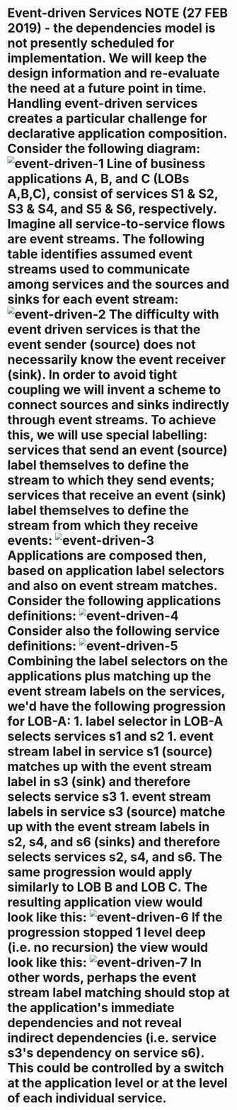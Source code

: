 # Event-driven Services NOTE (27 FEB 2019) - the dependencies model is not presently scheduled for implementation. We will keep the design information and re-evaluate the need at a future point in time. Handling event-driven services creates a particular challenge for declarative application composition. Consider the following diagram: ![event-driven-1](https://github.com/kappnav/design/blob/master/images/event-driven-1.png) Line of business applications A, B, and C (LOBs A,B,C), consist of services S1 & S2, S3 & S4, and S5 & S6, respectively. Imagine all service-to-service flows are event streams. The following table identifies assumed event streams used to communicate among services and the sources and sinks for each event stream: ![event-driven-2](https://github.com/kappnav/design/blob/master/images/event-driven-2.png) The difficulty with event driven services is that the event sender (source) does not necessarily know the event receiver (sink). In order to avoid tight coupling we will invent a scheme to connect sources and sinks indirectly through event streams. To achieve this, we will use special labelling: services that send an event (source) label themselves to define the stream to which they send events; services that receive an event (sink) label themselves to define the stream from which they receive events: ![event-driven-3](https://github.com/kappnav/design/blob/master/images/event-driven-3.png) Applications are composed then, based on application label selectors and also on event stream matches. Consider the following applications definitions: ![event-driven-4](https://github.com/kappnav/design/blob/master/images/event-driven-4.png) Consider also the following service definitions: ![event-driven-5](https://github.com/kappnav/design/blob/master/images/event-driven-5.png) Combining the label selectors on the applications plus matching up the event stream labels on the services, we'd have the following progression for LOB-A: 1. label selector in LOB-A selects services s1 and s2 1. event stream label in service s1 (source) matches up with the event stream label in s3 (sink) and therefore selects service s3 1. event stream labels in service s3 (source) matche up with the event stream labels in s2, s4, and s6 (sinks) and therefore selects services s2, s4, and s6. The same progression would apply similarly to LOB B and LOB C. The resulting application view would look like this: ![event-driven-6](https://github.com/kappnav/design/blob/master/images/event-driven-6.png) If the progression stopped 1 level deep (i.e. no recursion) the view would look like this: ![event-driven-7](https://github.com/kappnav/design/blob/master/images/event-driven-7.png) In other words, perhaps the event stream label matching should stop at the application's immediate dependencies and not reveal indirect dependencies (i.e. service s3's dependency on service s6). This could be controlled by a switch at the application level or at the level of each individual service.
